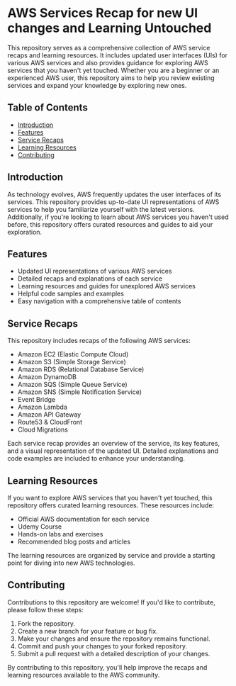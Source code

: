 # AWS Services Recap for new UI changes and Learning Untouched

This repository serves as a comprehensive collection of AWS service recaps and learning resources. It includes updated user interfaces (UIs) for various AWS services and also provides guidance for exploring AWS services that you haven't yet touched. Whether you are a beginner or an experienced AWS user, this repository aims to help you review existing services and expand your knowledge by exploring new ones.

## Table of Contents

- [Introduction](#introduction)
- [Features](#features)
- [Service Recaps](#service-recaps)
- [Learning Resources](#learning-resources)
- [Contributing](#contributing)

## Introduction

As technology evolves, AWS frequently updates the user interfaces of its services. This repository provides up-to-date UI representations of AWS services to help you familiarize yourself with the latest versions. Additionally, if you're looking to learn about AWS services you haven't used before, this repository offers curated resources and guides to aid your exploration.

## Features

- Updated UI representations of various AWS services
- Detailed recaps and explanations of each service
- Learning resources and guides for unexplored AWS services
- Helpful code samples and examples
- Easy navigation with a comprehensive table of contents

## Service Recaps

This repository includes recaps of the following AWS services:

- Amazon EC2 (Elastic Compute Cloud)
- Amazon S3 (Simple Storage Service)
- Amazon RDS (Relational Database Service)
- Amazon DynamoDB
- Amazon SQS (Simple Queue Service)
- Amazon SNS (Simple Notification Service)
- Event Bridge
- Amazon Lambda
- Amazon API Gateway
- Route53 & CloudFront 
- Cloud Migrations

Each service recap provides an overview of the service, its key features, and a visual representation of the updated UI. Detailed explanations and code examples are included to enhance your understanding.

## Learning Resources

If you want to explore AWS services that you haven't yet touched, this repository offers curated learning resources. These resources include:

- Official AWS documentation for each service
- Udemy Course
- Hands-on labs and exercises
- Recommended blog posts and articles

The learning resources are organized by service and provide a starting point for diving into new AWS technologies.

## Contributing

Contributions to this repository are welcome! If you'd like to contribute, please follow these steps:

1. Fork the repository.
2. Create a new branch for your feature or bug fix.
3. Make your changes and ensure the repository remains functional.
4. Commit and push your changes to your forked repository.
5. Submit a pull request with a detailed description of your changes.

By contributing to this repository, you'll help improve the recaps and learning resources available to the AWS community.
